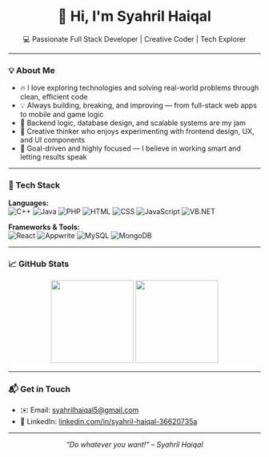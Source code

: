 <h1 align="center">👋 Hi, I'm Syahril Haiqal</h1>

<p align="center">💻 Passionate Full Stack Developer | Creative Coder | Tech Explorer</p>

---

### 💡 About Me

- 🔥 I love exploring technologies and solving real-world problems through clean, efficient code  
- 💡 Always building, breaking, and improving — from full-stack web apps to mobile and game logic  
- 💾 Backend logic, database design, and scalable systems are my jam  
- 🎨 Creative thinker who enjoys experimenting with frontend design, UX, and UI components  
- 🎯 Goal-driven and highly focused — I believe in working smart and letting results speak  

---

### 🧰 Tech Stack

**Languages:**  
![C++](https://img.shields.io/badge/C++-00599C?style=for-the-badge&logo=cplusplus&logoColor=white)
![Java](https://img.shields.io/badge/Java-007396?style=for-the-badge&logo=java&logoColor=white)
![PHP](https://img.shields.io/badge/PHP-777BB4?style=for-the-badge&logo=php&logoColor=white)
![HTML](https://img.shields.io/badge/HTML-E34F26?style=for-the-badge&logo=html5&logoColor=white)
![CSS](https://img.shields.io/badge/CSS-1572B6?style=for-the-badge&logo=css3&logoColor=white)
![JavaScript](https://img.shields.io/badge/JavaScript-F7DF1E?style=for-the-badge&logo=javascript&logoColor=black)
![VB.NET](https://img.shields.io/badge/VB.NET-512BD4?style=for-the-badge&logo=dotnet&logoColor=white)

**Frameworks & Tools:**  
![React](https://img.shields.io/badge/React-61DAFB?style=for-the-badge&logo=react&logoColor=black)
![Appwrite](https://img.shields.io/badge/Appwrite-F02E65?style=for-the-badge&logo=appwrite&logoColor=white)
![MySQL](https://img.shields.io/badge/MySQL-4479A1?style=for-the-badge&logo=mysql&logoColor=white)
![MongoDB](https://img.shields.io/badge/MongoDB-47A248?style=for-the-badge&logo=mongodb&logoColor=white)

---

### 📈 GitHub Stats

<p align="center">
  <img src="https://github-readme-stats.vercel.app/api?username=syahrillhaiqal&show_icons=true&theme=tokyonight" height="165" />
  <img src="https://github-readme-stats.vercel.app/api/top-langs/?username=syahrillhaiqal&layout=compact&theme=tokyonight" height="165" />
</p>

---

### 📬 Get in Touch

- ✉️ Email: [syahrilhaiqal5@gmail.com](mailto:syahrilhaiqal5@gmail.com)  
- 💼 LinkedIn: [linkedin.com/in/syahril-haiqal-36620735a](https://www.linkedin.com/in/syahril-haiqal-36620735a/)

---

<p align="center"><i>“Do whatever you want!” – Syahril Haiqal</i></p>
